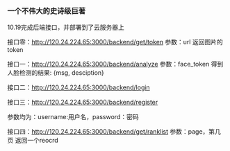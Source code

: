 ### 一个不伟大的史诗级巨著

10.19完成后端接口，并部署到了云服务器上

接口零：http://120.24.224.65:3000/backend/get/token
参数：url
返回图片的token

接口一：http://120.24.224.65:3000/backend/analyze
参数：face_token
得到人脸检测的结果: {msg, desciption}

接口二：http://120.24.224.65:3000/backend/login

接口三：http://120.24.224.65:3000/backend/register

参数均为：username:用户名，password：密码

接口四：http://120.24.224.65:3000/backend/get/ranklist
参数：page，第几页
返回一个reocrd

